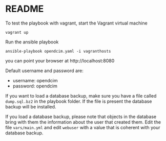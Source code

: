 # README

To test the playbook with vagrant,
start the Vagrant virtual machine

```
vagrant up
```

Run the ansible playbook
```
ansible-playbook opendcim.yaml -i vagranthosts
```
you can point your browser at http://localhost:8080


Default username and password are:
 - username: opendcim
 - password: opendcim

If you want to load a database backup, make sure you have a file called `dump.sql.bz2` in the playbook folder. If the file is present the database backup will be installed.

If you load a database backup, please note that objects in the database bring with them the information about the user that created them. Edit the file `vars/main.yml` and edit `webuser` with a value that is coherent with your database backup.
